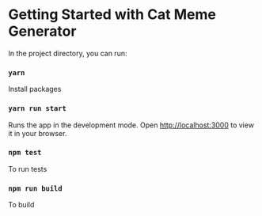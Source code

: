 # Getting Started with Cat Meme Generator

In the project directory, you can run:

### `yarn`

Install packages

### `yarn run start`

Runs the app in the development mode.
Open [http://localhost:3000](http://localhost:3000) to view it in your browser.

### `npm test`

To run tests

### `npm run build`

To build
